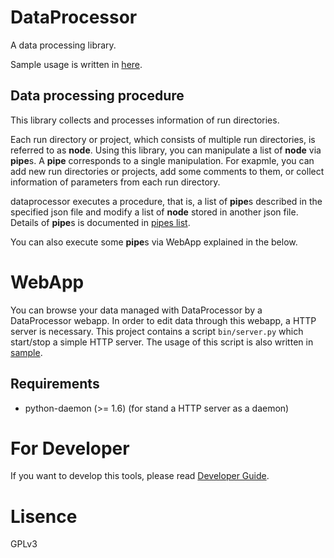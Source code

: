 DataProcessor
=============

A data processing library.

Sample usage is written in [here](sample/README.md "Sample Usage").

Data processing procedure
-----
This library collects and processes information of run directories.

Each run directory or project, which consists of multiple run directories,
is referred to as **node**.
Using this library, you can manipulate a list of **node** via **pipe**s.
A **pipe** corresponds to a single manipulation.
For exapmle, you can add new run directories or projects, add some comments to them,
or collect information of parameters from each run directory.

dataprocessor executes a procedure, that is, a list of **pipe**s
described in the specified json file and modify a list of **node**
stored in another json file.
Details of **pipe**s is documented in [pipes list](doc/pipe.md).

You can also execute some **pipe**s via WebApp explained in the below.


WebApp
======
You can browse your data managed with DataProcessor by a DataProcessor webapp.
In order to edit data through this webapp, a HTTP server is necessary.
This project contains a script `bin/server.py` which start/stop a simple HTTP server.
The usage of this script is also written in [sample](sample/README.md "Sample Usage for WebApp").

Requirements
------------

- python-daemon (>= 1.6) (for stand a HTTP server as a daemon)


For Developer
=============

If you want to develop this tools, please read [Developer Guide](doc/developer.md "Developer Guide").

Lisence
==========
GPLv3

